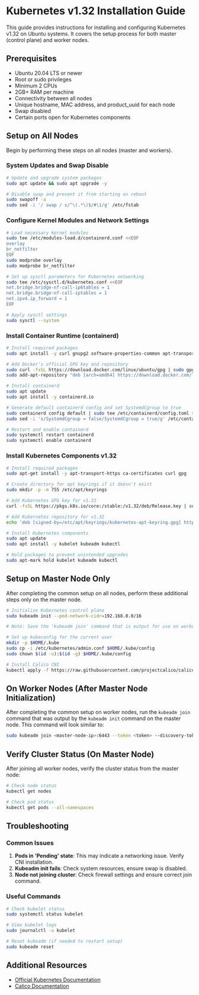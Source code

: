 # Kubernetes v1.32 Installation Guide

This guide provides instructions for installing and configuring Kubernetes v1.32 on Ubuntu systems. It covers the setup process for both master (control plane) and worker nodes.

## Prerequisites
- Ubuntu 20.04 LTS or newer
- Root or sudo privileges
- Minimum 2 CPUs
- 2GB+ RAM per machine
- Connectivity between all nodes
- Unique hostname, MAC address, and product_uuid for each node
- Swap disabled
- Certain ports open for Kubernetes components

## Setup on All Nodes

Begin by performing these steps on all nodes (master and workers).

### System Updates and Swap Disable

```bash
# Update and upgrade system packages
sudo apt update && sudo apt upgrade -y

# Disable swap and prevent it from starting on reboot
sudo swapoff -a
sudo sed -i '/ swap / s/^\(.*\)$/#\1/g' /etc/fstab
```

### Configure Kernel Modules and Network Settings

```bash
# Load necessary kernel modules
sudo tee /etc/modules-load.d/containerd.conf <<EOF
overlay
br_netfilter
EOF
sudo modprobe overlay
sudo modprobe br_netfilter

# Set up sysctl parameters for Kubernetes networking
sudo tee /etc/sysctl.d/kubernetes.conf <<EOF
net.bridge.bridge-nf-call-ip6tables = 1
net.bridge.bridge-nf-call-iptables = 1
net.ipv4.ip_forward = 1
EOF

# Apply sysctl settings
sudo sysctl --system
```

### Install Container Runtime (containerd)

```bash
# Install required packages
sudo apt install -y curl gnupg2 software-properties-common apt-transport-https ca-certificates

# Add Docker's official GPG key and repository
sudo curl -fsSL https://download.docker.com/linux/ubuntu/gpg | sudo gpg --dearmor -o /etc/apt/trusted.gpg.d/docker.gpg
sudo add-apt-repository "deb [arch=amd64] https://download.docker.com/linux/ubuntu $(lsb_release -cs) stable"

# Install containerd
sudo apt update
sudo apt install -y containerd.io

# Generate default containerd config and set SystemdCgroup to true
sudo containerd config default | sudo tee /etc/containerd/config.toml >/dev/null 2>&1
sudo sed -i 's/SystemdCgroup = false/SystemdCgroup = true/g' /etc/containerd/config.toml

# Restart and enable containerd
sudo systemctl restart containerd
sudo systemctl enable containerd
```

### Install Kubernetes Components v1.32

```bash
# Install required packages
sudo apt-get install -y apt-transport-https ca-certificates curl gpg

# Create directory for apt keyrings if it doesn't exist
sudo mkdir -p -m 755 /etc/apt/keyrings

# Add Kubernetes GPG key for v1.32
curl -fsSL https://pkgs.k8s.io/core:/stable:/v1.32/deb/Release.key | sudo gpg --dearmor -o /etc/apt/keyrings/kubernetes-apt-keyring.gpg

# Add Kubernetes repository for v1.32
echo 'deb [signed-by=/etc/apt/keyrings/kubernetes-apt-keyring.gpg] https://pkgs.k8s.io/core:/stable:/v1.32/deb/ /' | sudo tee /etc/apt/sources.list.d/kubernetes.list

# Install Kubernetes components
sudo apt update
sudo apt install -y kubelet kubeadm kubectl

# Hold packages to prevent unintended upgrades
sudo apt-mark hold kubelet kubeadm kubectl
```

## Setup on Master Node Only

After completing the common setup on all nodes, perform these additional steps only on the master node.

```bash
# Initialize Kubernetes control plane
sudo kubeadm init --pod-network-cidr=192.168.0.0/16

# Note: Save the 'kubeadm join' command that is output for use on worker nodes

# Set up kubeconfig for the current user
mkdir -p $HOME/.kube
sudo cp -i /etc/kubernetes/admin.conf $HOME/.kube/config
sudo chown $(id -u):$(id -g) $HOME/.kube/config

# Install Calico CNI
kubectl apply -f https://raw.githubusercontent.com/projectcalico/calico/v3.25.0/manifests/calico.yaml
```

## On Worker Nodes (After Master Node Initialization)

After completing the common setup on worker nodes, run the `kubeadm join` command that was output by the `kubeadm init` command on the master node. This command will look similar to:

```bash
sudo kubeadm join <master-node-ip>:6443 --token <token> --discovery-token-ca-cert-hash sha256:<hash>
```

## Verify Cluster Status (On Master Node)

After joining all worker nodes, verify the cluster status from the master node:

```bash
# Check node status
kubectl get nodes

# Check pod status
kubectl get pods --all-namespaces
```

## Troubleshooting

### Common Issues

1. **Pods in 'Pending' state**: This may indicate a networking issue. Verify CNI installation.
2. **Kubeadm init fails**: Check system resources, ensure swap is disabled.
3. **Node not joining cluster**: Check firewall settings and ensure correct join command.

### Useful Commands

```bash
# Check kubelet status
sudo systemctl status kubelet

# View kubelet logs
sudo journalctl -u kubelet

# Reset kubeadm (if needed to restart setup)
sudo kubeadm reset
```

## Additional Resources

- [Official Kubernetes Documentation](https://kubernetes.io/docs/home/)
- [Calico Documentation](https://docs.projectcalico.org/)
